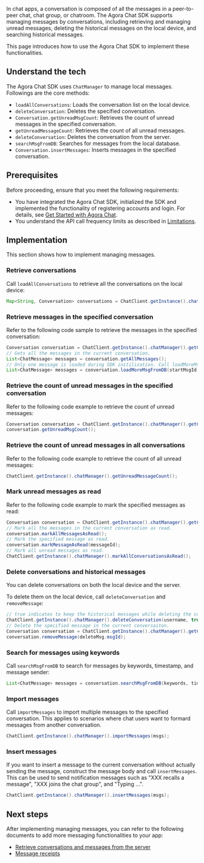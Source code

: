 In chat apps, a conversation is composed of all the messages in a peer-to-peer chat, chat group, or chatroom. The Agora Chat SDK supports managing messages by conversations, including retrieving and managing unread messages, deleting the historical messages on the local device, and searching historical messages.

This page introduces how to use the Agora Chat SDK to implement these functionalities.

## Understand the tech

The Agora Chat SDK uses `ChatManager` to manage local messages. Followings are the core methods:

- `loadAllConversations`: Loads the conversation list on the local device.
- `deleteConversation`: Deletes the specified conversation.
- `Conversation.getUnreadMsgCount`: Retrieves the count of unread messages in the specified conversation.
- `getUnreadMessageCount`: Retrieves the count of all unread messages.
- `deleteConversation`: Deletes the conversation from the server.
- `searchMsgFromDB`: Searches for messages from the local database.
- `Conversation.insertMessages`: Inserts messages in the specified conversation.

## Prerequisites

Before proceeding, ensure that you meet the following requirements:

- You have integrated the Agora Chat SDK, initialized the SDK and implemented the functionality of registering accounts and login. For details, see [Get Started with Agora Chat](./agora_chat_get_started_android?platform=Android).
- You understand the API call frequency limits as described in [Limitations](./agora_chat_limitation?platform=Android).

## Implementation

This section shows how to implement managing messages.

### Retrieve conversations

Call `loadAllConversations` to retrieve all the conversations on the local device:

```java
Map<String, Conversation> conversations = ChatClient.getInstance().chatManager().getAllConversations();
```

### Retrieve messages in the specified conversation

Refer to the following code sample to retrieve the messages in the specified conversation:

```java
Conversation conversation = ChatClient.getInstance().chatManager().getConversation(username);
// Gets all the messages in the current conversation.
List<ChatMessage> messages = conversation.getAllMessages();
// Only one message is loaded during SDK initilization. Call loadMoreMsgFromDB to retrieve more messages.
List<ChatMessage> messages = conversation.loadMoreMsgFromDB(startMsgId, pagesize);
```

### Retrieve the count of unread messages in the specified conversation

Refer to the following code example to retrieve the count of unread messages:

```java
Conversation conversation = ChatClient.getInstance().chatManager().getConversation(username);
conversation.getUnreadMsgCount();
```

### Retrieve the count of unread messages in all conversations

Refer to the following code example to retrieve the count of all unread messages:

```java
ChatClient.getInstance().chatManager().getUnreadMessageCount();
```

### Mark unread messages as read

Refer to the following code example to mark the specified messages as read:

```java
Conversation conversation = ChatClient.getInstance().chatManager().getConversation(username);
// Mark all the messages in the current conversation as read.
conversation.markAllMessagesAsRead();
// Mark the specified message as read.
conversation.markMessageAsRead(messageId);
// Mark all unread messages as read.
ChatClient.getInstance().chatManager().markAllConversationsAsRead();
```

### Delete conversations and historical messages

You can delete conversations on both the local device and the server.

To delete them on the local device, call `deleteConversation` and `removeMessage`:

```java
// true indicates to keep the historical messages while deleting the conversation. To remove the historical messages as well, set it as false.
ChatClient.getInstance().chatManager().deleteConversation(username, true);
// Delete the specified message in the current conversaiton.
Conversation conversation = ChatClient.getInstance().chatManager().getConversation(username);
conversation.removeMessage(deleteMsg.msgId);
```

### Search for messages using keywords

Call `searchMsgFromDB` to search for messages by keywords, timestamp, and message sender:

```java
List<ChatMessage> messages = conversation.searchMsgFromDB(keywords, timeStamp, maxCount, from, Conversation.SearchDirection.UP);
```

### Import messages

Call `importMessages` to import multiple messages to the specified conversation. This applies to scenarios where chat users want to formard messages from another conversation.

```java
ChatClient.getInstance().chatManager().importMessages(msgs);
```

### Insert messages

If you want to insert a message to the current conversation without actually sending the message, construct the message body and call `insertMessages`. This can be used to send notification messages such as "XXX recalls a message", "XXX joins the chat group", and "Typing ...".

```java
ChatClient.getInstance().chatManager().insertMessages(msgs);
```

## Next steps

After implementing managing messages, you can refer to the following documents to add more messaging functionalities to your app:

- [Retrieve conversations and messages from the server](./agora_chat_retrieve_message_android?platform=Android)
- [Message receipts](./agora_chat_message_receipt_android?platform=Android)

